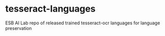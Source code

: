 # tesseract-languages
ESB AI Lab repo of released trained tesseract-ocr languages for language preservation
